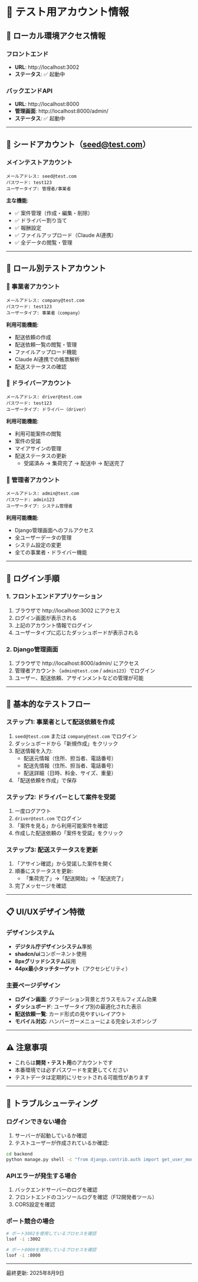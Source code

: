 # 📝 テスト用アカウント情報

## 🚀 ローカル環境アクセス情報

### フロントエンド
- **URL**: http://localhost:3002
- **ステータス**: ✅ 起動中

### バックエンドAPI
- **URL**: http://localhost:8000
- **管理画面**: http://localhost:8000/admin/
- **ステータス**: ✅ 起動中

---

## 🌱 シードアカウント（seed@test.com）

### メインテストアカウント
```
メールアドレス: seed@test.com
パスワード: test123
ユーザータイプ: 管理者/事業者
```

**主な機能**:
- ✅ 案件管理（作成・編集・削除）
- ✅ ドライバー割り当て
- ✅ 報酬設定
- ✅ ファイルアップロード（Claude AI連携）
- ✅ 全データの閲覧・管理

---

## 👥 ロール別テストアカウント

### 🏢 事業者アカウント
```
メールアドレス: company@test.com
パスワード: test123
ユーザータイプ: 事業者（company）
```

**利用可能機能**:
- 配送依頼の作成
- 配送依頼一覧の閲覧・管理
- ファイルアップロード機能
- Claude AI連携での帳票解析
- 配送ステータスの確認

### 🚛 ドライバーアカウント
```
メールアドレス: driver@test.com
パスワード: test123
ユーザータイプ: ドライバー（driver）
```

**利用可能機能**:
- 利用可能案件の閲覧
- 案件の受諾
- マイアサインの管理
- 配送ステータスの更新
  - 受諾済み → 集荷完了 → 配送中 → 配送完了

### 👑 管理者アカウント
```
メールアドレス: admin@test.com
パスワード: admin123
ユーザータイプ: システム管理者
```

**利用可能機能**:
- Django管理画面へのフルアクセス
- 全ユーザーデータの管理
- システム設定の変更
- 全ての事業者・ドライバー機能

---

## 🎯 ログイン手順

### 1. フロントエンドアプリケーション

1. ブラウザで http://localhost:3002 にアクセス
2. ログイン画面が表示される
3. 上記のアカウント情報でログイン
4. ユーザータイプに応じたダッシュボードが表示される

### 2. Django管理画面

1. ブラウザで http://localhost:8000/admin/ にアクセス
2. 管理者アカウント（`admin@test.com` / `admin123`）でログイン
3. ユーザー、配送依頼、アサインメントなどの管理が可能

---

## 🧪 基本的なテストフロー

### ステップ1: 事業者として配送依頼を作成

1. `seed@test.com` または `company@test.com` でログイン
2. ダッシュボードから「新規作成」をクリック
3. 配送情報を入力:
   - 配送元情報（住所、担当者、電話番号）
   - 配送先情報（住所、担当者、電話番号）
   - 配送詳細（日時、料金、サイズ、重量）
4. 「配送依頼を作成」で保存

### ステップ2: ドライバーとして案件を受諾

1. 一度ログアウト
2. `driver@test.com` でログイン
3. 「案件を見る」から利用可能案件を確認
4. 作成した配送依頼の「案件を受諾」をクリック

### ステップ3: 配送ステータスを更新

1. 「アサイン確認」から受諾した案件を開く
2. 順番にステータスを更新:
   - 「集荷完了」→「配送開始」→「配送完了」
3. 完了メッセージを確認

---

## 📋 UI/UXデザイン特徴

### デザインシステム
- **デジタル庁デザインシステム**準拠
- **shadcn/ui**コンポーネント使用
- **8pxグリッドシステム**採用
- **44px最小タッチターゲット**（アクセシビリティ）

### 主要ページデザイン
- **ログイン画面**: グラデーション背景とガラスモルフィズム効果
- **ダッシュボード**: ユーザータイプ別の最適化された表示
- **配送依頼一覧**: カード形式の見やすいレイアウト
- **モバイル対応**: ハンバーガーメニューによる完全レスポンシブ

---

## ⚠️ 注意事項

- これらは**開発・テスト用**のアカウントです
- 本番環境では必ずパスワードを変更してください
- テストデータは定期的にリセットされる可能性があります

---

## 🔧 トラブルシューティング

### ログインできない場合

1. サーバーが起動しているか確認
2. テストユーザーが作成されているか確認:
```bash
cd backend
python manage.py shell -c "from django.contrib.auth import get_user_model; User = get_user_model(); print([u.email for u in User.objects.all()])"
```

### APIエラーが発生する場合

1. バックエンドサーバーのログを確認
2. フロントエンドのコンソールログを確認（F12開発者ツール）
3. CORS設定を確認

### ポート競合の場合

```bash
# ポート3002を使用しているプロセスを確認
lsof -i :3002

# ポート8000を使用しているプロセスを確認
lsof -i :8000
```

---

最終更新: 2025年8月9日